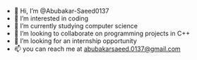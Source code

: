 - 👋 Hi, I’m @Abubakar-Saeed0137
- 👀 I’m interested in coding
- 🌱 I’m currently studying computer science 
- 💞️ I’m looking to collaborate on programming projects in C++
- 💞️ I’m looking for an internship opportunity 
- 📫 you can reach me at abubakarsaeed.0137@gmail.com

<!---
Abubakar-Saeed0137/Abubakar-Saeed0137 is a ✨ special ✨ repository because its `README.md` (this file) appears on your GitHub profile.
You can click the Preview link to take a look at your changes.
--->
